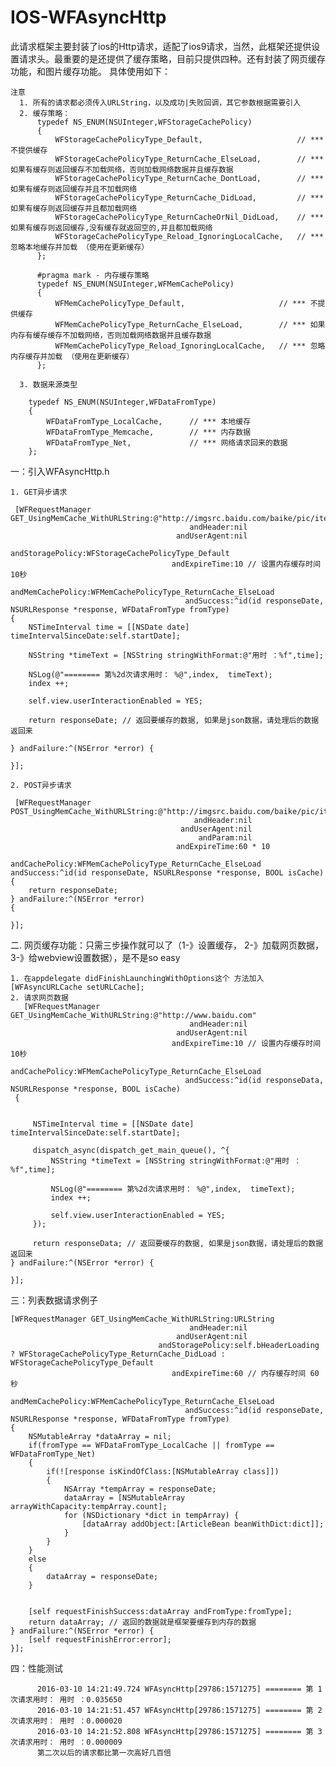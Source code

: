 # IOS-WFAsyncHttp
  
  此请求框架主要封装了ios的Http请求，适配了ios9请求，当然，此框架还提供设置请求头。最重要的是还提供了缓存策略，目前只提供四种。还有封装了网页缓存功能，和图片缓存功能。
具体使用如下：
    
    注意
      1. 所有的请求都必须传入URLString，以及成功|失败回调，其它参数根据需要引入
      2. 缓存策略：
          typedef NS_ENUM(NSUInteger,WFStorageCachePolicy)
          {
              WFStorageCachePolicyType_Default,                     // *** 不提供缓存
              WFStorageCachePolicyType_ReturnCache_ElseLoad,        // ***如果有缓存则返回缓存不加载网络，否则加载网络数据并且缓存数据
              WFStorageCachePolicyType_ReturnCache_DontLoad,        // *** 如果有缓存则返回缓存并且不加载网络
              WFStorageCachePolicyType_ReturnCache_DidLoad,         // *** 如果有缓存则返回缓存并且都加载网络
              WFStorageCachePolicyType_ReturnCacheOrNil_DidLoad,    // *** 如果有缓存则返回缓存,没有缓存就返回空的,并且都加载网络
              WFStorageCachePolicyType_Reload_IgnoringLocalCache,   // *** 忽略本地缓存并加载 （使用在更新缓存）
          };

          #pragma mark - 内存缓存策略
          typedef NS_ENUM(NSUInteger,WFMemCachePolicy)
          {
              WFMemCachePolicyType_Default,                     // *** 不提供缓存
              WFMemCachePolicyType_ReturnCache_ElseLoad,        // *** 如果内存有缓存缓存不加载网络，否则加载网络数据并且缓存数据
              WFMemCachePolicyType_Reload_IgnoringLocalCache,   // *** 忽略内存缓存并加载 （使用在更新缓存）
          };
          
      3. 数据来源类型
        
        typedef NS_ENUM(NSUInteger,WFDataFromType)
        {
            WFDataFromType_LocalCache,      // *** 本地缓存
            WFDataFromType_Memcache,        // *** 内存数据
            WFDataFromType_Net,             // *** 网络请求回来的数据
        };
    
一：引入WFAsyncHttp.h
  
    1. GET异步请求
    
     [WFRequestManager GET_UsingMemCache_WithURLString:@"http://imgsrc.baidu.com/baike/pic/item/b13fd4808a7d68eb9123d9a7.jpg"
                                            andHeader:nil
                                         andUserAgent:nil
                                     andStoragePolicy:WFStorageCachePolicyType_Default
                                        andExpireTime:10 // 设置内存缓存时间10秒
                                    andMemCachePolicy:WFMemCachePolicyType_ReturnCache_ElseLoad
                                           andSuccess:^id(id responseDate, NSURLResponse *response, WFDataFromType fromType)
    {
        NSTimeInterval time = [[NSDate date] timeIntervalSinceDate:self.startDate];
        
        NSString *timeText = [NSString stringWithFormat:@"用时 ：%f",time];
        
        NSLog(@"======== 第%2d次请求用时： %@",index,  timeText);
        index ++;
        
        self.view.userInteractionEnabled = YES;
        
        return responseDate; // 返回要缓存的数据, 如果是json数据，请处理后的数据返回来

    } andFailure:^(NSError *error) {
        
    }];
  
    2. POST异步请求
   
     [WFRequestManager POST_UsingMemCache_WithURLString:@"http://imgsrc.baidu.com/baike/pic/item/b13fd4808a7d68eb9123d9a7.jpg"
                                             andHeader:nil
                                          andUserAgent:nil
                                              andParam:nil
                                         andExpireTime:60 * 10
                                        andCachePolicy:WFMemCachePolicyType_ReturnCache_ElseLoad andSuccess:^id(id responseDate, NSURLResponse *response, BOOL isCache)
    {
        return responseDate;
    } andFailure:^(NSError *error)
    {
        
    }];
    
   

二. 网页缓存功能：只需三步操作就可以了（1-》设置缓存， 2-》加载网页数据， 3-》给webview设置数据），是不是so easy

    1. 在appdelegate didFinishLaunchingWithOptions这个 方法加入 [WFAsyncURLCache setURLCache];
    2. 请求网页数据
       [WFRequestManager GET_UsingMemCache_WithURLString:@"http://www.baidu.com"
                                            andHeader:nil
                                         andUserAgent:nil
                                        andExpireTime:10 // 设置内存缓存时间10秒
                                       andCachePolicy:WFMemCachePolicyType_ReturnCache_ElseLoad
                                           andSuccess:^id(id responseData, NSURLResponse *response, BOOL isCache)
     {
        
         
         NSTimeInterval time = [[NSDate date] timeIntervalSinceDate:self.startDate];
         
         dispatch_async(dispatch_get_main_queue(), ^{
             NSString *timeText = [NSString stringWithFormat:@"用时 ：%f",time];
             
             NSLog(@"======== 第%2d次请求用时： %@",index,  timeText);
             index ++;
             
             self.view.userInteractionEnabled = YES;
         });
         
         return responseData; // 返回要缓存的数据, 如果是json数据，请处理后的数据返回来
    } andFailure:^(NSError *error) {
        
    }];
  
三：列表数据请求例子
  
    [WFRequestManager GET_UsingMemCache_WithURLString:URLString
                                            andHeader:nil
                                         andUserAgent:nil
                                     andStoragePolicy:self.bHeaderLoading ? WFStorageCachePolicyType_ReturnCache_DidLoad : WFStorageCachePolicyType_Default
                                        andExpireTime:60 // 内存缓存时间 60 秒
                                    andMemCachePolicy:WFMemCachePolicyType_ReturnCache_ElseLoad
                                           andSuccess:^id(id responseDate, NSURLResponse *response, WFDataFromType fromType)
    {
        NSMutableArray *dataArray = nil;
        if(fromType == WFDataFromType_LocalCache || fromType == WFDataFromType_Net)
        {
            if(![response isKindOfClass:[NSMutableArray class]])
            {
                NSArray *tempArray = responseDate;
                dataArray = [NSMutableArray arrayWithCapacity:tempArray.count];
                for (NSDictionary *dict in tempArray) {
                    [dataArray addObject:[ArticleBean beanWithDict:dict]];
                }
            }
        }
        else
        {
            dataArray = responseDate;
        }
       
        
        [self requestFinishSuccess:dataArray andFromType:fromType];
        return dataArray; // 返回的数据就是框架要缓存到内存的数据
    } andFailure:^(NSError *error) {
        [self requestFinishError:error];
    }];
    
四：性能测试

          2016-03-10 14:21:49.724 WFAsyncHttp[29786:1571275] ======== 第 1次请求用时： 用时 ：0.035650
          2016-03-10 14:21:51.457 WFAsyncHttp[29786:1571275] ======== 第 2次请求用时： 用时 ：0.000020
          2016-03-10 14:21:52.808 WFAsyncHttp[29786:1571275] ======== 第 3次请求用时： 用时 ：0.000009
          第二次以后的请求都比第一次高好几百倍

    
